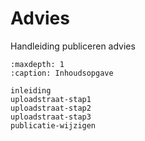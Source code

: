 # Advies

Handleiding publiceren advies

```{toctree}
:maxdepth: 1
:caption: Inhoudsopgave

inleiding
uploadstraat-stap1
uploadstraat-stap2
uploadstraat-stap3
publicatie-wijzigen
```
